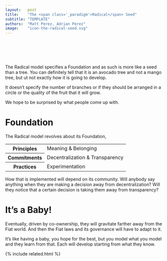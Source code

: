 ```yaml
---
layout:   post
title:    "The <span class='_paradigm'>Radical</span> Seed"
subtitle: "TEMPLATE"
authors:  "Matt Perez, Adrian Perez"
image:    "icon-the-radical-seed.svg"
---
```


<div style="display:none;">
 <p>The <span class="_paradigm">Radical</span> model specifies a Foundation and as such is more like a seed than a tree. Avocado versus mango, you can tell what kind of tree it is, but not exactly how it is going to develop.</p>
</div>

<h1>&nbsp;</h1>
 <p>The <span class="_paradigm">Radical</span> model specifies a Foundation and as such is more like a seed than a tree. You can definitely tell that it is an avocado tree and not a mango tree, but ut not exactly how it is going to develop.</p>
 <p>It doesn&rsquo;t specify the number of branches or if they should be arranged in a circle or the quality of the fruit that it will grow.</p>
 <p>We hope to be surprised by what people come up with.</p>

<h1>Foundation</h1>
 <p>The <span class="_paradigm">Radical</span> model revolves about its Foundation,</p>
  <div class="_center">
   <table class="_h2table">
    <tr>
     <th>Principles</th>
     <td>Meaning & Belonging</td>
    </tr>
    <tr>
     <th>Commitments</th>
     <td>Decentralization & Transparency</td>
    </tr>
    <tr>
     <th>Practices</th>
     <td>Experimentation</td>
    </tr>
   </table>
  </div>
 <p>How that is implemented will depend on its community. Will anybody say anything when they are making a decision away from decentralization? Will they notice that a certain decision is taking them away from transparency?</p>

<h1>It&rsquo;s a Baby!</h1>
 <p>Eventually, driven by co-ownership, they will gravitate farther away from the <span class="_paradigm">Fiat</span> world. And then the <span class="_paradigm">Fiat</span> laws and its governance will have to adapt to it.</p>
 <p>It&rsquo;s like having a baby, you hope for the best, but you model what you model and they learn from that. Each will develop starting from what they know.</p>

{% include related.html %}
